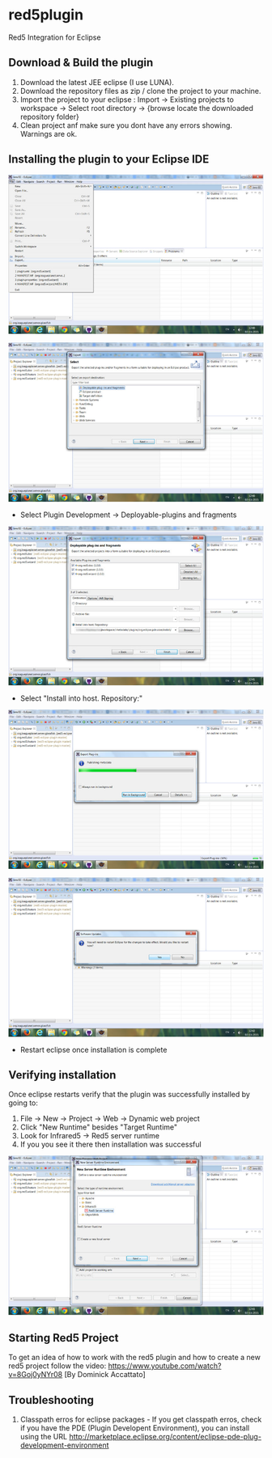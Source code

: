 red5plugin
==========

Red5 Integration for Eclipse

## Download & Build the plugin


1. Download the latest JEE eclipse (I use LUNA). 
2. Download the repository files as zip / clone the project to your machine.
3. Import the project to your eclipse : Import -> Existing projects to workspace -> Select root directory -> {browse locate the downloaded repository folder}
4. Clean project anf make sure you dont have any errors showing. Warnings are ok.


## Installing the plugin to your Eclipse IDE


![Exporting plugin files](/screenshots/screen1.jpg?raw=true "Export - Getting ready !!")

![Selecting export type](/screenshots/screen2.jpg?raw=true "Select export type")
* Select Plugin Development -> Deployable-plugins and fragments

![Selecting plugins and fragments](/screenshots/screen3.jpg?raw=true "Selecting plugins and fragments")
* Select "Install into host. Repository:"

![Plugin is installing](/screenshots/screen4.jpg?raw=true "Plugin is installing")

![Installation complete](/screenshots/screen5.jpg?raw=true "Installation complete")
* Restart eclipse once installation is complete


## Verifying installation

Once eclipse restarts verify that the plugin was successfully installed by going to:

1. File -> New -> Project -> Web -> Dynamic web project
2. Click "New Runtime" besides "Target Runtime"
3. Look for Infrared5 -> Red5 server runtime
4. If you you see it there then installation was successful

![Verifying](/screenshots/screen6.jpg?raw=true "Verifying")


## Starting Red5 Project
To get an idea of how to work with the red5 plugin and how to create a new red5 project follow the video:
https://www.youtube.com/watch?v=8Goj0yNYr08 [By Dominick Accattato]


## Troubleshooting
1. Classpath erros for eclipse packages - If you get classpath erros, check if you have the PDE (Plugin Developent Environment), you can install using the URL http://marketplace.eclipse.org/content/eclipse-pde-plug-development-environment
